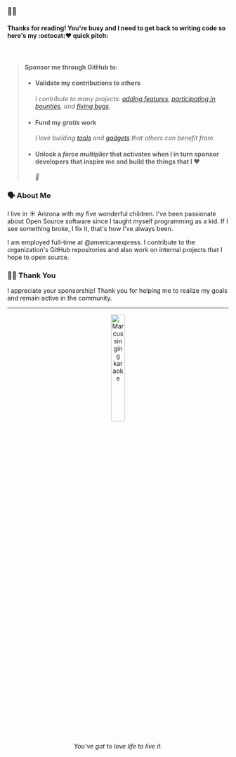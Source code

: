 <!--markdownlint-disable-->
### 👋🏽
#### Thanks for reading! You're busy and I need to get back to writing code so here's my :octocat:❤  quick pitch:
<br />

> #### Sponsor me through GitHub to:
> - #### Validate my contributions to others
>   _I contribute to many projects: [adding features][], [participating in bounties][], and [fixing bugs][]._
> - #### Fund my _gratis_ work
>   _I love building [tools][] and [gadgets][] that others can benefit from._
> - #### Unlock a  _force multiplier_ that activates when I in turn sponsor developers that inspire me and build the things that I :heart:
>   _🚀_
<!-- markdownlint-restore -->

[adding features]: https://github.com/thejustinwalsh/textproto-grammar/pull/5 "feature: add support for highlighting syntax in Markdown previews"
[participating in bounties]: https://github.com/status-im/status-react/pull/8985 "Fix sticker pack installation buttons"
[fixing bugs]: https://github.com/DavidAnson/vscode-markdownlint/pull/141 "Lint visible documents on activation"

[tools]: https://github.com/typedec/typedec "I'm really excited about this one !"
[gadgets]: https://github.com/igetgames/sparkle "Who doesn't like playgrounds?!"

### 🗣️ About Me

I live in <span title="also, 🌵">☀ Arizona</span> with my five wonderful children. I've been passionate about Open Source software since I taught myself programming as a kid. If I see something broke, I fix it, that's how I've always been.

I am employed full-time at @americanexpress. <span title="I enjoy the culture at Amex that confronts bias and inequality, champions diversity, and contributes to Open Source." >I contribute to the organization's GitHub repositories and also work on internal projects that I hope to open source.</span>

### 🙇🏽 Thank You

I appreciate your sponsorship! Thank you for helping me to realize my goals and remain active in the community.

---
<div align="center"><span title="Marcus singing karaoke in SLC after React Rally circa August 2016"><img src="https://www.dropbox.com/s/45saqar4vwiow1q/IMG_2273.JPG?dl=0&raw=1" alt="Marcus singing karaoke" width="25%" /></span></div>
<div align="center"><span title="✌🏽 & ❤️"><em>You've got to love life to live it.</em></span></div>

